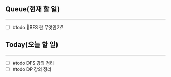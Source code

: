 ## Queue(현재 할 일)
---   
- [ ] #todo BFS 란 무엇인가?


## Today(오늘 할 일)
---   
- [ ] #todo DFS 강의 정리
- [ ] #todo DP 강의 정리